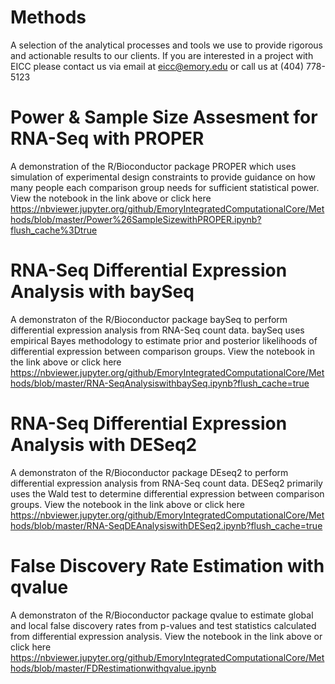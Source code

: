 # Methods
A selection of the analytical processes and tools we use to provide rigorous and actionable results to our clients. If you are interested in a project with EICC please contact us via email at eicc@emory.edu or call us at (404) 778-5123

# Power & Sample Size Assesment for RNA-Seq with PROPER
A demonstration of the R/Bioconductor package PROPER which uses simulation of experimental design constraints to provide guidance on how many people each comparison group needs for sufficient statistical power. View the notebook in the link above or click here https://nbviewer.jupyter.org/github/EmoryIntegratedComputationalCore/Methods/blob/master/Power%26SampleSizewithPROPER.ipynb?flush_cache%3Dtrue

# RNA-Seq Differential Expression Analysis with baySeq
A demonstraton of the R/Bioconductor package baySeq to perform differential expression analysis from RNA-Seq count data. baySeq uses empirical Bayes methodology to estimate prior and posterior likelihoods of differential expression between comparison groups. View the notebook in the link above or click here https://nbviewer.jupyter.org/github/EmoryIntegratedComputationalCore/Methods/blob/master/RNA-SeqAnalysiswithbaySeq.ipynb?flush_cache=true

# RNA-Seq Differential Expression Analysis with DESeq2
A demonstraton of the R/Bioconductor package DEseq2 to perform differential expression analysis from RNA-Seq count data. DESeq2 primarily uses the Wald test to determine differential expression between comparison groups. View the notebook in the link above or click here https://nbviewer.jupyter.org/github/EmoryIntegratedComputationalCore/Methods/blob/master/RNA-SeqDEAnalysiswithDESeq2.ipynb?flush_cache=true

# False Discovery Rate Estimation with qvalue
A demonstraton of the R/Bioconductor package qvalue to estimate global and local false discovery rates from p-values and test statistics calculated from  differential expression analysis. View the notebook in the link above or click here https://nbviewer.jupyter.org/github/EmoryIntegratedComputationalCore/Methods/blob/master/FDRestimationwithqvalue.ipynb
